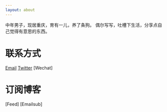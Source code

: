 ```yaml
---
layout: about
---
```


中年男子，现居重庆，育有一儿，养了条狗。
偶尔写写，吐槽下生活，分享点自己觉得有意思的东西。

# 联系方式
[Email](mailto:zeroneven@gmail.com) 
[Twitter](https://twitter.com/Zeove)
[Wechat]

# 订阅博客
[Feed]
[Emailsub]

